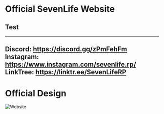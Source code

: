 # Official SevenLife Website
## Test


--------------------------------
Discord: https://discord.gg/zPmFehFm <br>
Instagram: https://www.instagram.com/sevenlife.rp/ <br>
LinkTree: https://linktr.ee/SevenLifeRP <br>
--------------------------------

# Official Design

![Website](https://media.discordapp.net/attachments/954476483651461120/1117047255535456327/Landing.png?width=364&height=632)

